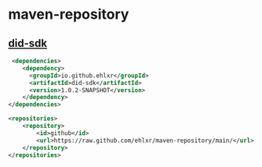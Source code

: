 # maven-repository

## [did-sdk](https://github.com/ehlxr/did)

```xml
 <dependencies>
    <dependency>
      <groupId>io.github.ehlxr</groupId>
      <artifactId>did-sdk</artifactId>
      <version>1.0.2-SNAPSHOT</version>
    </dependency>
</dependencies>
```

```xml
<repositories>
    <repository>
        <id>github</id>
        <url>https://raw.github.com/ehlxr/maven-repository/main/</url>
    </repository>
</repositories>
```
